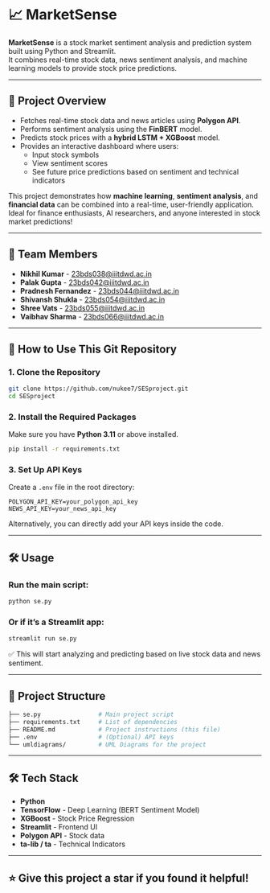 # 📈 MarketSense

**MarketSense** is a stock market sentiment analysis and prediction system built using Python and Streamlit.  
It combines real-time stock data, news sentiment analysis, and machine learning models to provide stock price predictions.

---

## 🧠 Project Overview

- Fetches real-time stock data and news articles using **Polygon API**.
- Performs sentiment analysis using the **FinBERT** model.
- Predicts stock prices with a **hybrid LSTM + XGBoost** model.
- Provides an interactive dashboard where users:
  - Input stock symbols
  - View sentiment scores
  - See future price predictions based on sentiment and technical indicators

This project demonstrates how **machine learning**, **sentiment analysis**, and **financial data** can be combined into a real-time, user-friendly application.  
Ideal for finance enthusiasts, AI researchers, and anyone interested in stock market predictions!

---

## 👥 Team Members

- **Nikhil Kumar** - 23bds038@iiitdwd.ac.in
- **Palak Gupta** - 23bds042@iiitdwd.ac.in
- **Pradnesh Fernandez** - 23bds044@iiitdwd.ac.in
- **Shivansh Shukla** - 23bds054@iiitdwd.ac.in
- **Shree Vats** - 23bds055@iiitdwd.ac.in
- **Vaibhav Sharma** - 23bds066@iiitdwd.ac.in

---

## 🚀 How to Use This Git Repository

### 1. Clone the Repository

```bash
git clone https://github.com/nukee7/SESproject.git
cd SESproject
```

### 2. Install the Required Packages

Make sure you have **Python 3.11** or above installed.

```bash
pip install -r requirements.txt
```

### 3. Set Up API Keys

Create a `.env` file in the root directory:

```plaintext
POLYGON_API_KEY=your_polygon_api_key
NEWS_API_KEY=your_news_api_key
```

Alternatively, you can directly add your API keys inside the code.

---

## 🛠️ Usage

### Run the main script:

```bash
python se.py
```

### Or if it’s a Streamlit app:

```bash
streamlit run se.py
```

✅ This will start analyzing and predicting based on live stock data and news sentiment.

---

## 📂 Project Structure

```bash
├── se.py                # Main project script
├── requirements.txt     # List of dependencies
├── README.md            # Project instructions (this file)
├── .env                 # (Optional) API keys
└── umldiagrams/         # UML Diagrams for the project
```

---

## 🛠 Tech Stack

- **Python**
- **TensorFlow** - Deep Learning (BERT Sentiment Model)
- **XGBoost** - Stock Price Regression
- **Streamlit** - Frontend UI
- **Polygon API** - Stock data
- **ta-lib / ta** - Technical Indicators

---

## ⭐️ Give this project a star if you found it helpful!
